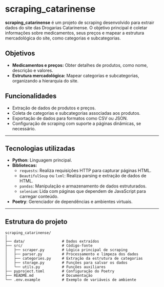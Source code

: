 # scraping_catarinense  

**scraping_catarinense** é um projeto de scraping desenvolvido para extrair dados do site das Drogarias Catarinense. O objetivo principal é coletar informações sobre medicamentos, seus preços e mapear a estrutura mercadológica do site, como categorias e subcategorias.  

## Objetivos  
- **Medicamentos e preços:** Obter detalhes de produtos, como nome, descrição e valores.  
- **Estrutura mercadológica:** Mapear categorias e subcategorias, organizando a hierarquia do site.  

## Funcionalidades  
- Extração de dados de produtos e preços.  
- Coleta de categorias e subcategorias associadas aos produtos.  
- Exportação de dados para formatos como CSV ou JSON.  
- Configuração de scraping com suporte a páginas dinâmicas, se necessário.  

---

## Tecnologias utilizadas  
- **Python**: Linguagem principal.  
- **Bibliotecas:**  
  - `requests`: Realiza requisições HTTP para capturar páginas HTML.  
  - `BeautifulSoup` ou `lxml`: Realiza parsing e extração de dados de HTML.  
  - `pandas`: Manipulação e armazenamento de dados estruturados.  
  - `selenium`: Lida com páginas que dependem de JavaScript para carregar conteúdo.  
- **Poetry**: Gerenciador de dependências e ambientes virtuais.  

---

## Estrutura do projeto  
```plaintext
scraping_catarinense/
│
├── data/                 # Dados extraídos
├── src/                  # Código-fonte
│   ├── scraper.py        # Lógica principal de scraping
│   ├── parser.py         # Processamento e limpeza dos dados
│   ├── categories.py     # Extração da estrutura de categorias
│   ├── storage.py        # Funções para salvar os dados
│   └── utils.py          # Funções auxiliares
├── pyproject.toml        # Configuração do Poetry
├── README.md             # Documentação
└── .env.example          # Exemplo de variáveis de ambiente
```


